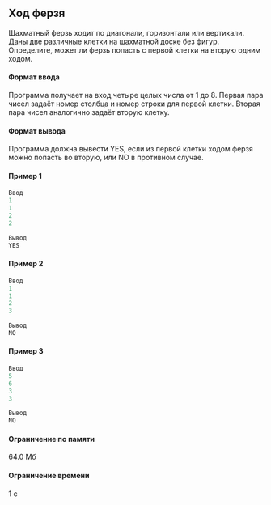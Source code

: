 ## Ход ферзя ##

Шахматный ферзь ходит по диагонали, горизонтали или вертикали. Даны две различные клетки на шахматной доске без фигур. Определите, может ли ферзь попасть с первой клетки на вторую одним ходом.

#### Формат ввода ####

Программа получает на вход четыре целых числа от 1 до 8. Первая пара чисел задаёт номер столбца и номер строки для первой клетки. Вторая пара чисел аналогично задаёт вторую клетку.

#### Формат вывода ####

Программа должна вывести YES, если из первой клетки ходом ферзя можно попасть во вторую, или NO в противном случае.
#### Пример 1 ####

```objectivec
Ввод
1
1
2
2
```

```objectivec
Вывод
YES
```
#### Пример 2 ####

```objectivec
Ввод
1
1
2
3
```

```objectivec
Вывод
NO
```
#### Пример 3 ####

```objectivec
Ввод
5
6
3
3
```

```objectivec
Вывод
NO
```

#### Ограничение по памяти ####
64.0 Мб
#### Ограничение времени ####
1 с

